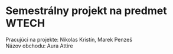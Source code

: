 # Semestrálny projekt na predmet WTECH
Pracujúci na projekte: Nikolas Kristín, Marek Penzeš
<br/>Názov obchodu: Aura Attire
